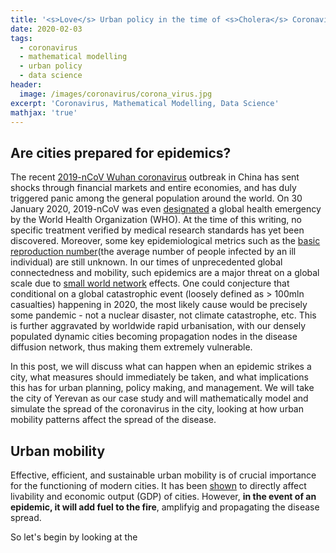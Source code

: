```yaml
---
title: '<s>Love</s> Urban policy in the time of <s>Cholera</s> Coronavirus.'
date: 2020-02-03
tags:
  - coronavirus
  - mathematical modelling
  - urban policy
  - data science
header:
  image: /images/coronavirus/corona_virus.jpg
excerpt: 'Coronavirus, Mathematical Modelling, Data Science'
mathjax: 'true'
---
```


## Are cities prepared for epidemics? 
The recent [2019-nCoV Wuhan coronavirus](https://en.wikipedia.org/wiki/Novel_coronavirus_(2019-nCoV)) outbreak in China has sent shocks through financial markets and entire economies, and has duly triggered panic among the general population around the world. On 30 January 2020, 2019-nCoV was even [designated](https://www.bbc.com/news/world-51318246) a global health emergency by the World Health Organization (WHO). At the time of this writing, no specific treatment verified by medical research standards has yet been discovered. Moreover, some key epidemiological metrics such as the [basic reproduction number](https://en.wikipedia.org/wiki/Basic_reproduction_number)(the average number of people infected by an ill individual) are still unknown.
In our times of unprecedented global connectedness and mobility, such epidemics are a major threat on a global scale due to [small world network](https://en.wikipedia.org/wiki/Small-world_network) effects. One could conjecture that conditional on a global catastrophic event (loosely defined as > 100mln casualties) happening in 2020, the most likely cause would be precisely some pandemic - not a nuclear disaster, not climate catastrophe, etc. This is further aggravated by worldwide rapid urbanisation, with our densely populated dynamic cities becoming propagation nodes in the disease diffusion network, thus making them extremely vulnerable.

In this post, we will discuss what can happen when an epidemic strikes a city, what measures should immediately be taken, and what implications this has for urban planning, policy making, and management. We will take the city of Yerevan as our case study and will mathematically model and simulate the spread of the coronavirus in the city, looking at how urban mobility patterns affect the spread of the disease. 

## Urban mobility
Effective, efficient, and sustainable urban mobility is of crucial importance for the functioning of modern cities. It has been [shown](https://www.nature.com/articles/s41467-019-12809-y) to directly affect livability and economic output (GDP) of cities. However, **in the event of an epidemic, it will add fuel to the fire**, amplifyig and propagating the disease spread.

So let's begin by looking at the 


